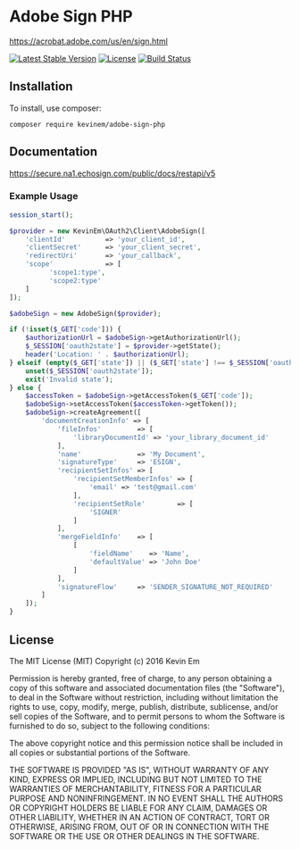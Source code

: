 # Adobe Sign PHP

https://acrobat.adobe.com/us/en/sign.html

[![Latest Stable Version](https://poser.pugx.org/kevinem/adobe-sign-php/v/stable?format=flat-square)](https://packagist.org/packages/kevinem/adobe-sign-php)
[![License](https://poser.pugx.org/kevinem/adobe-sign-php/license?format=flat-square)](https://packagist.org/packages/kevinem/adobe-sign-php)
[![Build Status](https://travis-ci.org/kevinem/adobe-sign-php.svg?branch=master)](https://travis-ci.org/kevinem/adobe-sign-php)

## Installation

To install, use composer:

```
composer require kevinem/adobe-sign-php
```

## Documentation

https://secure.na1.echosign.com/public/docs/restapi/v5

### Example Usage

```php
session_start();

$provider = new KevinEm\OAuth2\Client\AdobeSign([
    'clientId'          => 'your_client_id',
    'clientSecret'      => 'your_client_secret',
    'redirectUri'       => 'your_callback',
    'scope'             => [
          'scope1:type',
          'scope2:type'
    ]
]);

$adobeSign = new AdobeSign($provider);

if (!isset($_GET['code'])) {
    $authorizationUrl = $adobeSign->getAuthorizationUrl();
    $_SESSION['oauth2state'] = $provider->getState();
    header('Location: ' . $authorizationUrl);
} elseif (empty($_GET['state']) || ($_GET['state'] !== $_SESSION['oauth2state'])) {
    unset($_SESSION['oauth2state']);
    exit('Invalid state');
} else {
    $accessToken = $adobeSign->getAccessToken($_GET['code']);
    $adobeSign->setAccessToken($accessToken->getToken());
    $adobeSign->createAgreement([
        'documentCreationInfo' => [
            'fileInfos'         => [
                'libraryDocumentId' => 'your_library_document_id'
            ],
            'name'              => 'My Document',
            'signatureType'     => 'ESIGN',
            'recipientSetInfos' => [
                'recipientSetMemberInfos' => [
                    'email' => 'test@gmail.com'
                ],
                'recipientSetRole'        => [
                    'SIGNER'
                ]
            ],
            'mergeFieldInfo'    => [
                [
                    'fieldName'    => 'Name',
                    'defaultValue' => 'John Doe'
                ]
            ],
            'signatureFlow'     => 'SENDER_SIGNATURE_NOT_REQUIRED'
        ]
    ]);
}
```

## License 

The MIT License (MIT)
Copyright (c) 2016 Kevin Em

Permission is hereby granted, free of charge, to any person obtaining a copy of this software and associated
documentation files (the "Software"), to deal in the Software without restriction, including without limitation
the rights to use, copy, modify, merge, publish, distribute, sublicense, and/or sell copies of the Software,
and to permit persons to whom the Software is furnished to do so, subject to the following conditions:

The above copyright notice and this permission notice shall be included in all copies or substantial portions of
the Software.

THE SOFTWARE IS PROVIDED "AS IS", WITHOUT WARRANTY OF ANY KIND, EXPRESS OR IMPLIED, INCLUDING BUT NOT LIMITED
TO THE WARRANTIES OF MERCHANTABILITY, FITNESS FOR A PARTICULAR PURPOSE AND NONINFRINGEMENT. IN NO EVENT SHALL
THE AUTHORS OR COPYRIGHT HOLDERS BE LIABLE FOR ANY CLAIM, DAMAGES OR OTHER LIABILITY, WHETHER IN AN ACTION OF
CONTRACT, TORT OR OTHERWISE, ARISING FROM, OUT OF OR IN CONNECTION WITH THE SOFTWARE OR THE USE OR OTHER DEALINGS
IN THE SOFTWARE.
